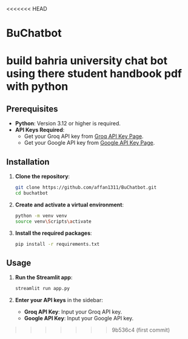 <<<<<<< HEAD

# BuChatbot

# build bahria university chat bot using there student handbook pdf with python

## Prerequisites

- **Python**: Version 3.12 or higher is required.
- **API Keys Required**:
  - Get your Groq API key from [Groq API Key Page](https://console.groq.com/keys).
  - Get your Google API key from [Google API Key Page](https://aistudio.google.com/app/apikey).

## Installation

1. **Clone the repository**:

   ```bash
   git clone https://github.com/affan1311/BuChatbot.git
   cd buchatbot
   ```

2. **Create and activate a virtual environment**:

   ```bash
   python -m venv venv
   source venv\Scripts\activate
   ```

3. **Install the required packages**:
   ```bash
   pip install -r requirements.txt
   ```

## Usage

1. **Run the Streamlit app**:

   ```bash
   streamlit run app.py
   ```

2. **Enter your API keys** in the sidebar:
   - **Groq API Key**: Input your Groq API key.
   - **Google API Key**: Input your Google API key.

> > > > > > > 9b536c4 (first commit)
